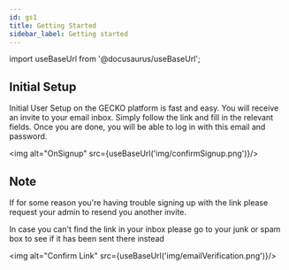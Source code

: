 ```yaml
---
id: gs1
title: Getting Started
sidebar_label: Getting started
---
```


import useBaseUrl from '@docusaurus/useBaseUrl';

## Initial Setup

Initial User Setup on the GECKO platform is fast and easy. You will receive an invite to your email inbox. Simply follow the link and fill in the relevant fields. Once you are done, you will be able to log in with this email and password.

<img alt="OnSignup" src={useBaseUrl('img/confirmSignup.png')}/>

## Note

If for some reason you're having trouble signing up with the link please request your admin to resend you another invite. 

In case you can't find the link in your inbox please go to your junk or spam box to see if it has been sent there instead



<img alt="Confirm Link" src={useBaseUrl('img/emailVerification.png')}/>